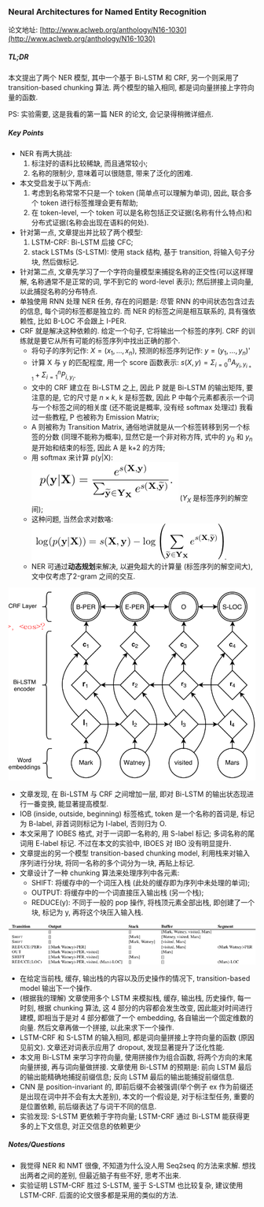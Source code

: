 ### Neural Architectures for Named Entity Recognition

论文地址: [http://www.aclweb.org/anthology/N16-1030](http://www.aclweb.org/anthology/N16-1030)

##### TL;DR

本文提出了两个 NER 模型, 其中一个基于 Bi-LSTM 和 CRF, 另一个则采用了 transition-based chunking 算法. 两个模型的输入相同, 都是词向量拼接上字符向量的函数.

PS: 实验需要, 这是我看的第一篇 NER 的论文, 会记录得稍微详细点.

##### Key Points

* NER 有两大挑战:
    1. 标注好的语料比较稀缺, 而且通常较小;
    2. 名称的限制少, 意味着可以很随意, 带来了泛化的困难.
* 本文受启发于以下两点:
    1. 考虑到名称常常不只是一个 token (简单点可以理解为单词), 因此, 联合多个 token 进行标签推理会更有帮助;
    2. 在 token-level, 一个 token 可以是名称包括正交证据(名称有什么特点)和分布式证据(名称会出现在语料的何处).
* 针对第一点, 文章提出并比较了两个模型:
    1. LSTM-CRF: Bi-LSTM 后接 CFC;
    2. stack LSTMs (S-LSTM): 使用 stack 结构, 基于 transition, 将输入句子分块, 然后做标记.
* 针对第二点, 文章先学习了一个字符向量模型来捕捉名称的正交性(可以这样理解, 名称通常不是正常的词, 学不到它的 word-level 表示); 然后拼接上词向量, 以此捕捉名称的分布特点.
* 单独使用 RNN 处理 NER 任务, 存在的问题是: 尽管 RNN 的中间状态包含过去的信息, 每个词的标签都是独立的. 而 NER 的标签之间是相互联系的, 具有强依赖性, 比如 B-LOC 不会跟上 I-PER.
* CRF 就是解决这种依赖的. 给定一个句子, 它将输出一个标签的序列. CRF 的训练就是要它从所有可能的标签序列中找出正确的那个.
    * 将句子的序列记作: $X=(x_1, \dots, x_n)$, 预测的标签序列记作: $y=(y_1, \dots, y_n)$'
    * 计算 X 与 y 的匹配程度, 用一个 score 函数表示: $s(X, y)=\Sigma_{i=0}^n A_{y_i,y_{i+1}}+\Sigma_{i=1}^n P_{i,y_i}$.
    * 文中的 CRF 建立在 Bi-LSTM 之上, 因此 P 就是 Bi-LSTM 的输出矩阵, 要注意的是, 它的尺寸是 $n\times k$, k 是标签数, 因此 P 中每个元素都表示一个词与一个标签之间的相关度 (还不能说是概率, 没有经 softmax 处理过) 我看过一些教程, P 也被称为 Emission Matrix;
    * A 则被称为 Transition Matrix, 通俗地讲就是从一个标签转移到另一个标签的分数 (同理不能称为概率), 显然它是一个非对称方阵, 式中的 $y_0$ 和 $y_n$ 是开始和结束的标签, 因此 A 是 k+2 的方阵;
    * 用 softmax 来计算 p(y|X): ![](../img/nn4ner_softmax.png) ($Y_X$ 是标签序列的解空间);
    * 这种问题, 当然会求对数咯: ![](../img/crf_log-probability.png).
    * NER 可通过**动态规划**来解决, 以避免超大的计算量 (标签序列的解空间大), 文中仅考虑了2-gram 之间的交互.

![](../img/nn4ner_architecutre.png)

* 文章发现, 在 Bi-LSTM 与 CRF 之间增加一层, 即对 Bi-LSTM 的输出状态现进行一番变换, 能显著提高模型.
* IOB (inside, outside, beginning) 标签格式, token 是一个名称的首词是, 标记为 B-label, 非首词则标记为 I-label, 否则归为 O.
* 本文采用了 IOBES 格式, 对于一词即一名称的, 用 S-label 标记; 多词名称的尾词用 E-label 标记. 不过在本文的实验中, IBOES 对 IBO 没有明显提升.
* 文章提出的另一个模型 transition-based chunking model, 利用栈来对输入序列进行分块, 将同一名称的多个词分为一块, 再贴上标记.
* 文章设计了一种 chunking 算法来处理序列中各元素:
    * SHIFT: 将缓存中的一个词压入栈 (此处的缓存即为序列中未处理的单词);
    * OUTPUT: 将缓存中的一个词直接压入输出栈 (另一个栈);
    * REDUCE(y): 不同于一般的 pop 操作, 将栈顶元素全部出栈, 即创建了一个块, 标记为 y, 再将这个块压入输入栈.

![](../img/nn4ner_transition_sequence.png)

* 在给定当前栈, 缓存, 输出栈的内容以及历史操作的情况下, transition-based model 输出下一个操作.
* (根据我的理解) 文章使用多个 LSTM 来模拟栈, 缓存, 输出栈, 历史操作, 每一时刻, 根据 chunking 算法, 这 4 部分的内容都会发生改变, 因此能对时间进行建模, 即相当于是对 4 部分都做了一个 embedding, 各自输出一个固定维数的向量. 然后文章再做一个拼接, 以此来求下一个操作.
* LSTM-CRF 和 S-LSTM 的输入相同, 都是词向量拼接上字符向量的函数 (原因见前文). 文章还对词表示应用了 dropout, 发现显著提升了泛化性能.
* 本文用 Bi-LSTM 来学习字符向量, 使用拼接作为组合函数, 将两个方向的末尾向量拼接, 再与词向量做拼接. 文章使用 Bi-LSTM 的预期是: 前向 LSTM 最后的输出能精确地捕捉前缀信息; 反向 LSTM 最后的输出能捕捉前缀信息.
* CNN 是 position-invariant 的, 即前后缀不会被强调(举个例子 ex 作为前缀还是出现在词中并不会有太大差别), 本文的一个假设是, 对于标注型任务, 重要的是位置依赖, 前后缀表达了与词干不同的信息.
* 实验发现: S-LSTM 更依赖于字符向量; LSTM-CRF 通过 Bi-LSTM 能获得更多的上下文信息, 对正交信息的依赖更少

##### Notes/Questions

* 我觉得 NER 和 NMT 很像, 不知道为什么没人用 Seq2seq 的方法来求解. 想找出两者之间的差别, 但最近脑子有些不好, 思考不出来.
* 实验证明 LSTM-CRF 胜过 S-LSTM, 鉴于 S-LSTM 也比较复杂, 建议使用 LSTM-CRF. 后面的论文很多都是采用的类似的方法.
